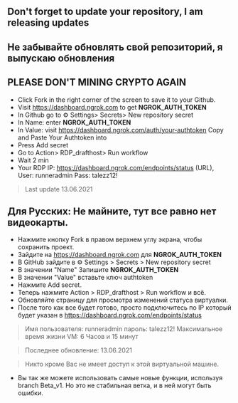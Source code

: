 ## Don't forget to update your repository, I am releasing updates

## Не забывайте обновлять свой репозиторий, я выпускаю обновления

## PLEASE DON'T MINING CRYPTO AGAIN
* Click Fork in the right corner of the screen to save it to your Github.
* Visit https://dashboard.ngrok.com to get **NGROK_AUTH_TOKEN**
* In Github go to ⚙ Settings> Secrets> New repository secret
* In Name: enter **NGROK_AUTH_TOKEN**
* In Value: visit https://dashboard.ngrok.com/auth/your-authtoken Copy and Paste Your Authtoken into
* Press Add secret
* Go to Action> RDP_drafthost> Run workflow
* Wait 2 min
* Your RDP IP: https://dashboard.ngrok.com/endpoints/status (URL), User: runneradmin Pass: talezz12!
> Last update 13.06.2021

## Для Русских: Не майните, тут все равно нет видеокарты.
* Нажмите кнопку Fork в правом верхнем углу экрана, чтобы сохранить проект.
* Зайдите на https://dashboard.ngrok.com для **NGROK_AUTH_TOKEN**
* В GitHub зайдите в ⚙ Settings > Secrets > New repository secret
* В значении "Name" Запишите **NGROK_AUTH_TOKEN**
* В значении "Value" вставьте ключ authtoken
* Нажмите Add secret.
* Теперь нажмите Action > RDP_drafthost > Run workflow и всё.
* Обновляйте страницу для просмотра изменений статуса виртуалки.
* После того как все будет готово,
просто подключитесь по IP который будет указан в 
https://dashboard.ngrok.com/endpoints/status
>Имя пользователя: runneradmin пароль: talezz12! Максимальное время жизни VM: 6 Часов и 15 минут

> Последнее обновление: 13.06.2021

> Никто кроме Вас не имеет доступ к этой виртуальной машине.

* Вы так же можете использовать самые новые функции, используя branch Beta_v1. Но это не стабильная ветка, и в ней могут быть ошибки.
